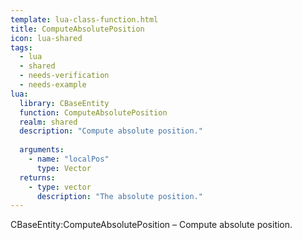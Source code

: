 ```yaml
---
template: lua-class-function.html
title: ComputeAbsolutePosition
icon: lua-shared
tags:
  - lua
  - shared
  - needs-verification
  - needs-example
lua:
  library: CBaseEntity
  function: ComputeAbsolutePosition
  realm: shared
  description: "Compute absolute position."
  
  arguments:
    - name: "localPos"
      type: Vector
  returns:
    - type: vector
      description: "The absolute position."
---
```


<div class="lua__search__keywords">
CBaseEntity:ComputeAbsolutePosition &#x2013; Compute absolute position.
</div>
